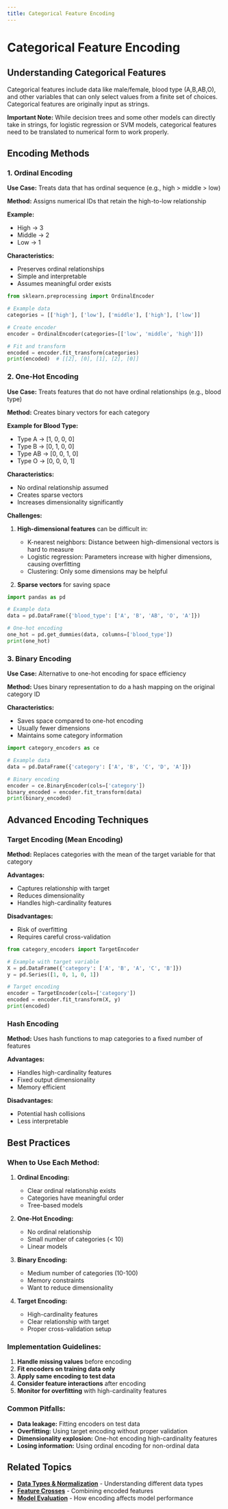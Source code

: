 ```yaml
---
title: Categorical Feature Encoding
---
```


# Categorical Feature Encoding

## Understanding Categorical Features

Categorical features include data like male/female, blood type (A,B,AB,O), and other variables that can only select values from a finite set of choices. Categorical features are originally input as strings.

**Important Note:** While decision trees and some other models can directly take in strings, for logistic regression or SVM models, categorical features need to be translated to numerical form to work properly.

## Encoding Methods

### 1. **Ordinal Encoding**

**Use Case:** Treats data that has ordinal sequence (e.g., high > middle > low)

**Method:** Assigns numerical IDs that retain the high-to-low relationship

**Example:**
- High → 3
- Middle → 2  
- Low → 1

**Characteristics:**
- Preserves ordinal relationships
- Simple and interpretable
- Assumes meaningful order exists

```python
from sklearn.preprocessing import OrdinalEncoder

# Example data
categories = [['high'], ['low'], ['middle'], ['high'], ['low']]

# Create encoder
encoder = OrdinalEncoder(categories=[['low', 'middle', 'high']])

# Fit and transform
encoded = encoder.fit_transform(categories)
print(encoded)  # [[2], [0], [1], [2], [0]]
```

### 2. **One-Hot Encoding**

**Use Case:** Treats features that do not have ordinal relationships (e.g., blood type)

**Method:** Creates binary vectors for each category

**Example for Blood Type:**
- Type A → [1, 0, 0, 0]
- Type B → [0, 1, 0, 0]
- Type AB → [0, 0, 1, 0]
- Type O → [0, 0, 0, 1]

**Characteristics:**
- No ordinal relationship assumed
- Creates sparse vectors
- Increases dimensionality significantly

**Challenges:**
1. **High-dimensional features** can be difficult in:
   - K-nearest neighbors: Distance between high-dimensional vectors is hard to measure
   - Logistic regression: Parameters increase with higher dimensions, causing overfitting
   - Clustering: Only some dimensions may be helpful

2. **Sparse vectors** for saving space

```python
import pandas as pd

# Example data
data = pd.DataFrame({'blood_type': ['A', 'B', 'AB', 'O', 'A']})

# One-hot encoding
one_hot = pd.get_dummies(data, columns=['blood_type'])
print(one_hot)
```

### 3. **Binary Encoding**

**Use Case:** Alternative to one-hot encoding for space efficiency

**Method:** Uses binary representation to do a hash mapping on the original category ID

**Characteristics:**
- Saves space compared to one-hot encoding
- Usually fewer dimensions
- Maintains some category information

```python
import category_encoders as ce

# Example data
data = pd.DataFrame({'category': ['A', 'B', 'C', 'D', 'A']})

# Binary encoding
encoder = ce.BinaryEncoder(cols=['category'])
binary_encoded = encoder.fit_transform(data)
print(binary_encoded)
```

## Advanced Encoding Techniques

### **Target Encoding (Mean Encoding)**

**Method:** Replaces categories with the mean of the target variable for that category

**Advantages:**
- Captures relationship with target
- Reduces dimensionality
- Handles high-cardinality features

**Disadvantages:**
- Risk of overfitting
- Requires careful cross-validation

```python
from category_encoders import TargetEncoder

# Example with target variable
X = pd.DataFrame({'category': ['A', 'B', 'A', 'C', 'B']})
y = pd.Series([1, 0, 1, 0, 1])

# Target encoding
encoder = TargetEncoder(cols=['category'])
encoded = encoder.fit_transform(X, y)
print(encoded)
```

### **Hash Encoding**

**Method:** Uses hash functions to map categories to a fixed number of features

**Advantages:**
- Handles high-cardinality features
- Fixed output dimensionality
- Memory efficient

**Disadvantages:**
- Potential hash collisions
- Less interpretable

## Best Practices

### **When to Use Each Method:**

1. **Ordinal Encoding:**
   - Clear ordinal relationship exists
   - Categories have meaningful order
   - Tree-based models

2. **One-Hot Encoding:**
   - No ordinal relationship
   - Small number of categories (< 10)
   - Linear models

3. **Binary Encoding:**
   - Medium number of categories (10-100)
   - Memory constraints
   - Want to reduce dimensionality

4. **Target Encoding:**
   - High-cardinality features
   - Clear relationship with target
   - Proper cross-validation setup

### **Implementation Guidelines:**

1. **Handle missing values** before encoding
2. **Fit encoders on training data only**
3. **Apply same encoding to test data**
4. **Consider feature interactions** after encoding
5. **Monitor for overfitting** with high-cardinality features

### **Common Pitfalls:**

- **Data leakage:** Fitting encoders on test data
- **Overfitting:** Using target encoding without proper validation
- **Dimensionality explosion:** One-hot encoding high-cardinality features
- **Losing information:** Using ordinal encoding for non-ordinal data

## Related Topics

- **[Data Types & Normalization](data_types_and_normalization.md)** - Understanding different data types
- **[Feature Crosses](feature_crosses.md)** - Combining encoded features
- **[Model Evaluation](../model_evaluation/evaluation_methods.md)** - How encoding affects model performance
